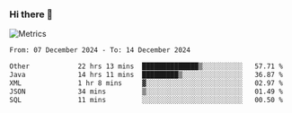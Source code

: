 ### Hi there 👋

![Metrics](https://github.com/radoapx/radoapx/blob/main/github-metrics.svg)

<!--START_SECTION:waka-->

```txt
From: 07 December 2024 - To: 14 December 2024

Other            22 hrs 13 mins  ██████████████▒░░░░░░░░░░   57.71 %
Java             14 hrs 11 mins  █████████▒░░░░░░░░░░░░░░░   36.87 %
XML              1 hr 8 mins     ▓░░░░░░░░░░░░░░░░░░░░░░░░   02.97 %
JSON             34 mins         ▒░░░░░░░░░░░░░░░░░░░░░░░░   01.49 %
SQL              11 mins         ░░░░░░░░░░░░░░░░░░░░░░░░░   00.50 %
```

<!--END_SECTION:waka-->

<!--
**radoapx/radoapx** is a ✨ _special_ ✨ repository because its `README.md` (this file) appears on your GitHub profile.

Here are some ideas to get you started:

- 🔭 I’m currently working on ...
- 🌱 I’m currently learning ...
- 👯 I’m looking to collaborate on ...
- 🤔 I’m looking for help with ...
- 💬 Ask me about ...
- 📫 How to reach me: ...
- 😄 Pronouns: ...
- ⚡ Fun fact: ...
-->
